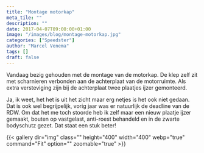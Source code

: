 ```yaml
---
title: "Montage motorkap"
meta_tile: ""
description: ""
date: 2017-04-07T09:00:00+01:00
image: "/images/blog/montage-motorkap.jpg"
categories: ["Speedster"]
author: "Marcel Venema" 
tags: []
draft: false
---
```


Vandaag bezig gehouden met de montage van de motorkap. De klep zelf zit met scharnieren verbonden aan de achterplaat van de motorruimte. Als extra versteviging zijn bij de achterplaat twee plaatjes ijzer gemonteerd.

Ja, ik weet, het het is uit het zicht maar erg netjes is het ook niet gedaan. Dat is ook wel begrijpelijk, vorig jaar was er natuurlijk de deadline van de RDW. Om dat het me toch stoorde heb ik zelf maar een nieuw plaatje ijzer gemaakt, bouten op vastgelast, anti-roest behandeld en in de zwarte bodyschutz gezet. Dat staat een stuk beter!


{{< gallery dir="img" class="" height="400" width="400" webp="true" command="Fit" option="" zoomable="true" >}}

&nbsp;
